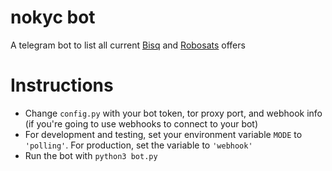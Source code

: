 # nokyc bot
A telegram bot to list all current [Bisq](https://bisq.network) and [Robosats](https://unsafe.robosats.com) offers

# Instructions
- Change `config.py` with your bot token, tor proxy port, and webhook info (if you're going to use webhooks to connect to your bot)
- For development and testing, set your environment variable `MODE` to `'polling'`. For production, set the variable to `'webhook'`
- Run the bot with `python3 bot.py`
